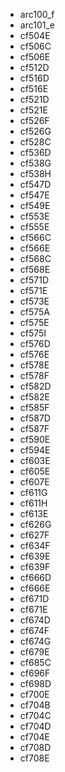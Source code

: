- arc100_f
- arc101_e
- cf504E
- cf506C
- cf506E
- cf512D
- cf516D
- cf516E
- cf521D
- cf521E
- cf526F
- cf526G
- cf528C
- cf536D
- cf538G
- cf538H
- cf547D
- cf547E
- cf549E
- cf553E
- cf555E
- cf566C
- cf566E
- cf568C
- cf568E
- cf571D
- cf571E
- cf573E
- cf575A
- cf575E
- cf575I
- cf576D
- cf576E
- cf578E
- cf578F
- cf582D
- cf582E
- cf585F
- cf587D
- cf587F
- cf590E
- cf594E
- cf603E
- cf605E
- cf607E
- cf611G
- cf611H
- cf613E
- cf626G
- cf627F
- cf634F
- cf639E
- cf639F
- cf666D
- cf666E
- cf671D
- cf671E
- cf674D
- cf674F
- cf674G
- cf679E
- cf685C
- cf696F
- cf698D
- cf700E
- cf704B
- cf704C
- cf704D
- cf704E
- cf708D
- cf708E